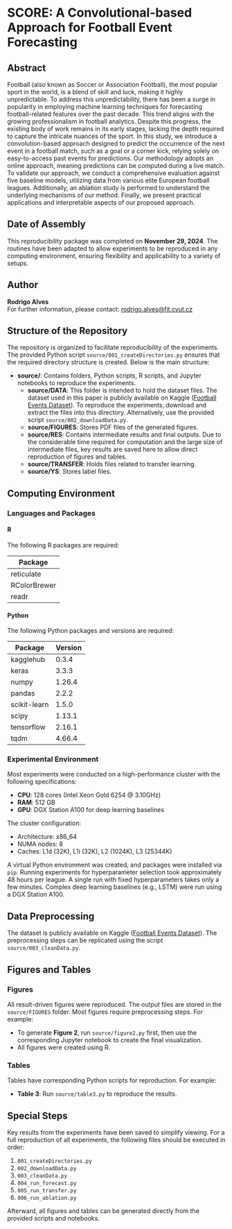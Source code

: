 # SCORE: A Convolutional-based Approach for Football Event Forecasting

## Abstract

Football (also known as Soccer or Association Football), the most popular sport in the world, is a blend of skill and luck, making it highly unpredictable. To address this unpredictability, there has been a surge in popularity in employing machine learning techniques for forecasting football-related features over the past decade. This trend aligns with the growing professionalism in football analytics. Despite this progress, the existing body of work remains in its early stages, lacking the depth required to capture the intricate nuances of the sport. In this study, we introduce a convolution-based approach designed to predict the occurrence of the next event in a football match, such as a goal or a corner kick, relying solely on easy-to-access past events for predictions. Our methodology adopts an online approach, meaning predictions can be computed during a live match. To validate our approach, we conduct a comprehensive evaluation against five baseline models, utilizing data from various elite European football leagues. Additionally, an ablation study is performed to understand the underlying mechanisms of our method. Finally, we present practical applications and interpretable aspects of our proposed approach.


## Date of Assembly

This reproducibility package was completed on **November 29, 2024**. The routines have been adapted to allow experiments to be reproduced in any computing environment, ensuring flexibility and applicability to a variety of setups.

## Author

**Rodrigo Alves**\
For further information, please contact: [rodrigo.alves@fit.cvut.cz](mailto\:rodrigo.alves@fit.cvut.cz)

## Structure of the Repository

The repository is organized to facilitate reproducibility of the experiments. The provided Python script `source/001_createDirectories.py` ensures that the required directory structure is created. Below is the main structure:

- **source/**: Contains folders, Python scripts, R scripts, and Jupyter notebooks to reproduce the experiments.
  - **source/DATA**: This folder is intended to hold the dataset files. The dataset used in this paper is publicly available on Kaggle ([Football Events Dataset](https://kaggle.com/datasets/secareanualin/football-events)). To reproduce the experiments, download and extract the files into this directory. Alternatively, use the provided script `source/002_downloadData.py`.
  - **source/FIGURES**: Stores PDF files of the generated figures.
  - **source/RES**: Contains intermediate results and final outputs. Due to the considerable time required for computation and the large size of intermediate files, key results are saved here to allow direct reproduction of figures and tables.
  - **source/TRANSFER**: Holds files related to transfer learning.
  - **source/YS**: Stores label files.

## Computing Environment

### Languages and Packages

#### R

The following R packages are required:

| Package      |
| ------------ |
| reticulate   |
| RColorBrewer |
| readr        |

#### Python

The following Python packages and versions are required:

| Package      | Version |
| ------------ | ------- |
| kagglehub    | 0.3.4   |
| keras        | 3.3.3   |
| numpy        | 1.26.4  |
| pandas       | 2.2.2   |
| scikit-learn | 1.5.0   |
| scipy        | 1.13.1  |
| tensorflow   | 2.16.1  |
| tqdm         | 4.66.4  |

### Experimental Environment

Most experiments were conducted on a high-performance cluster with the following specifications:
- **CPU**: 128 cores (Intel Xeon Gold 6254 @ 3.10GHz)
- **RAM**: 512 GB
- **GPU**: DGX Station A100 for deep learning baselines

The cluster configuration:
- Architecture: x86_64
- NUMA nodes: 8
- Caches: L1d (32K), L1i (32K), L2 (1024K), L3 (25344K)

A virtual Python environment was created, and packages were installed via `pip`. Running experiments for hyperparameter selection took approximately 48 hours per league. A single run with fixed hyperparameters takes only a few minutes. Complex deep learning baselines (e.g., LSTM) were run using a DGX Station A100.

## Data Preprocessing

The dataset is publicly available on Kaggle ([Football Events Dataset](https://kaggle.com/datasets/secareanualin/football-events)). The preprocessing steps can be replicated using the script `source/003_cleanData.py`.

## Figures and Tables

### Figures

All result-driven figures were reproduced. The output files are stored in the `source/FIGURES` folder. Most figures require preprocessing steps. For example:

- To generate **Figure 2**, run `source/figure2.py` first, then use the corresponding Jupyter notebook to create the final visualization.
- All figures were created using R.

### Tables

Tables have corresponding Python scripts for reproduction. For example:

- **Table 3**: Run `source/table3.py` to reproduce the results.

## Special Steps

Key results from the experiments have been saved to simplify viewing. For a full reproduction of all experiments, the following files should be executed in order:

1. `001_createDirectories.py`
2. `002_downloadData.py`
3. `003_cleanData.py`
4. `004_run_forecast.py`
5. `005_run_transfer.py`
6. `006_run_ablation.py`


Afterward, all figures and tables can be generated directly from the provided scripts and notebooks.

